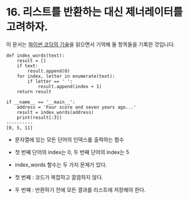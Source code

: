 # 16. 리스트를 반환하는 대신 제너레이터를 고려하자.

이 문서는 [파이썬 코딩의 기술](http://www.aladin.co.kr/shop/wproduct.aspx?ItemId=80277523)을 읽으면서 기억해 둘 항목들을 기록한 것입니다.

```
def index_words(text):
    result = []
    if text:
        result.append(0)
    for index, letter in enumerate(text):
        if letter == ' ':
            result.append(index + 1)
    return result

if __name__ == '__main__':
    address = 'Four score and seven years ago...'
    result = index_words(address)
    print(result[:3])
----------
[0, 5, 11]
```

* 문자열에 있는 모든 단어의 인덱스를 출력하는 함수

* 첫 번째 단어의 index는 0, 두 번째 단어의 index는 5

* index_words 함수는 두 가지 문제가 있다.

* 첫 번째 : 코드가 복잡하고 깔끔하지 않다.

* 두 번째 : 반환하기 전에 모든 결과를 리스트에 저장해야 한다.